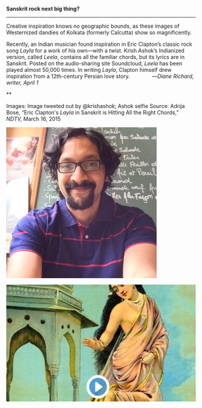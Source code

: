 **Sanskrit rock next big thing?**

****

Creative inspiration knows no geographic bounds, as these images of Westernized dandies of Kolkata (formerly Calcutta) show so magnificently. 

Recently, an Indian musician found inspiration in Eric Clapton’s classic rock song *Layla* for a work of his own—with a twist. Krish Ashok’s Indianized version, called *Leela*, contains all the familiar chords, but its lyrics are in Sanskrit. Posted on the audio-sharing site Soundcloud, *Leela* has been played almost 50,000 times. In writing *Layla*, Clapton himself drew inspiration from a 12th-century Persian love story.               —*Diane Richard, writer, April 1*

**

Images: Image tweeted out by @krishashok; Ashok selfie
 Source: Adrija Bose, “Eric Clapton's *Layla* in Sanskrit is Hitting All the Right Chords,” *NDTV,* March 16, 2015

![](../images/15-4-1_64.65.12_LeelaEDIT-2.jpeg)

![](../images/15-4-1_64.65.12_LeelaEDIT-1.jpeg)
